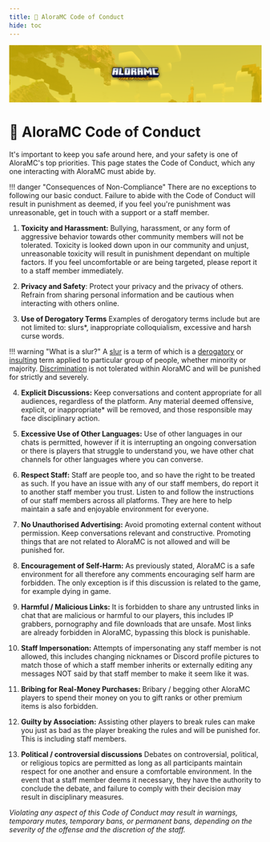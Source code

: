 ```yaml
---
title: 📔 AloraMC Code of Conduct
hide: toc
---
```


![Alora Code of Conduct](../assets/conduct.png)

# 📔 AloraMC Code of Conduct

It's important to keep you safe around here, and your safety is one of AloraMC's top priorities. This page states the Code of Conduct, which any one interacting with AloraMC must abide by.

!!! danger "Consequences of Non-Compliance"
    There are no exceptions to following our basic conduct. Failure to abide with the Code of Conduct will result in punishment as deemed, if you feel you're punishment was unreasonable, get in touch with a support or a staff member.



1. **Toxicity and Harassment:** Bullying, harassment, or any form of aggressive behavior towards other community members will not be tolerated. Toxicity is looked down upon in our community and unjust, unreasonable toxicity will result in punishment dependant on multiple factors. If you feel uncomfortable or are being targeted, please report it to a staff member immediately. 

2. **Privacy and Safety**: Protect your privacy and the privacy of others. Refrain from sharing personal information and be cautious when interacting with others online. 

3. **Use of Derogatory Terms**
Examples of derogatory terms include but are not limited to: slurs*, inappropriate colloquialism, excessive and harsh curse words.

!!! warning "What is a slur?"
    A [slur](https://duckduckgo.com/&q=slur) is a term of which is a [derogatory](https://duckduckgo.com/&q=derogatory) or [insulting](https://duckduckgo.com/&q=insulting) term applied to particular group of people, whether minority or majority. [Discrimination](https://www.duckduckgo.com/&q=discrimination+meaning) is not tolerated within AloraMC and will be punished for strictly and severely.


4. **Explicit Discussions:** Keep conversations and content appropriate for all audiences, regardless of the platform. Any material deemed offensive, explicit, or inappropriate* will be removed, and those responsible may face disciplinary action.

5. **Excessive Use of Other Languages:**
Use of other languages in our chats is permitted, however if it is interrupting an ongoing conversation or there is players that struggle to understand you, we have other chat channels for other languages where you can converse.

6. **Respect Staff:** Staff are people too, and so have the right to be treated as such. If you have an issue with any of our staff members, do report it to another staff member you trust. Listen to and follow the instructions of our staff members across all platforms. They are here to help maintain a safe and enjoyable environment for everyone.

7. **No Unauthorised Advertising:** Avoid promoting external content without permission. Keep conversations relevant and constructive. Promoting things that are not related to AloraMC is not allowed and will be punished for.

8. **Encouragement of Self-Harm:** As previously stated, AloraMC is a safe environment for all therefore any comments encouraging self harm are forbidden. The only exception is if this discussion is related to the game, for example dying in game.

9. **Harmful / Malicious Links:**
It is forbidden to share any untrusted links in chat that are malicious or harmful to our players, this includes IP grabbers, pornography and file downloads that are unsafe. Most links are already forbidden in AloraMC, bypassing this block is punishable.

10. **Staff Impersonation:**
Attempts of impersonating any staff member is not allowed, this includes changing nicknames or Discord profile pictures to match those of which a staff member inherits or externally editing any messages NOT said by that staff member to make it seem like it was.

11. **Bribing for Real-Money Purchases:**
Bribary / begging other AloraMC players to spend their money on you to gift ranks or other premium items is also forbidden.

12. **Guilty by Association:**
Assisting other players to break rules can make you just as bad as the player breaking the rules and will be punished for. This is including staff members.

13. **Political / controversial discussions**
Debates on controversial, political, or religious topics are permitted as long as all participants maintain respect for one another and ensure a comfortable environment. In the event that a staff member deems it necessary, they have the authority to conclude the debate, and failure to comply with their decision may result in disciplinary measures. 

*Violating any aspect of this Code of Conduct may result in warnings, temporary mutes, temporary bans, or permanent bans, depending on the severity of the offense and the discretion of the staff.*